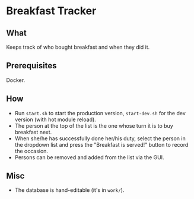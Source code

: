 Breakfast Tracker
=================
## What
Keeps track of who bought breakfast and when they did it.

## Prerequisites
Docker.

## How
* Run `start.sh` to start the production version, `start-dev.sh` for the dev version (with hot module reload).
* The person at the top of the list is the one whose turn it is to buy breakfast next.
* When she/he has successfully done her/his duty, select the person in the dropdown list and press the "Breakfast is served!" button to record the occasion.
* Persons can be removed and added from the list via the GUI.

## Misc
* The database is hand-editable (it's in `work/`).

